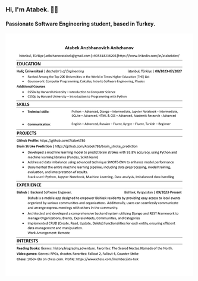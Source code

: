 ### Hi, I'm Atabek. 👨‍💻
#### Passionate Software Engineering student, based in Turkey. 
![CV](Resume_eng_page-0001.jpg)
